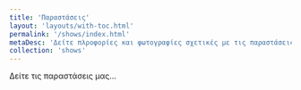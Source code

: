 ```yaml
---
title: 'Παραστάσεις'
layout: 'layouts/with-toc.html'
permalink: '/shows/index.html'
metaDesc: 'Δείτε πλροφορίες και φωτογραφίες σχετικές με τις παραστάσεις του ΟΥΠΣ!'
collection: 'shows'
---
```


Δείτε τις παραστάσεις μας...